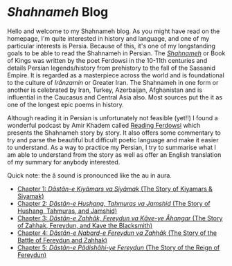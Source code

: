 # *Shahnameh* Blog 

Hello and welcome to my Shahnameh blog. As you might have read on the homepage, I'm quite interested in history and language, and one of my particular interests is Persia. Because of this, it's one of my longstanding goals
to be able to read the Shahnameh in Persian. The [*Shahnameh*](https://en.wikipedia.org/wiki/Shahnameh) or Book of Kings was written by the poet Ferdowsi in the 
10-11th centuries and details Persian legends/history from prehistory to the fall of the Sassanid Empire. It is regarded as a masterpiece across the world and is foundational to the culture of *Irânzamin* or Greater Iran. The Shahnameh in one form or
another is celebrated by Iran, Turkey, Azerbaijan, Afghanistan and is influential in the Caucasus and Central Asia also. Most sources put the it as one of the longest 
epic poems in history.

Although reading it in Persian is unfortunately not feasible (yet!!) I found a wonderful podcast by Amir Khadem called [Reading Ferdowsi](https://readingferdowsi.com/) which presents
the Shahnameh story by story. It also offers some commentary to try and parse the beautiful but difficult poetic language and make it easier to understand. As a way to 
practice my Persian, I try to summarise what I am able to understand from the story as well as offer an English translation of my summary for anybody interested. 

Quick note: the â sound is pronounced like the au in aura. 

* [Chapter 1: *Dâstân-e Kiyâmars va Siyâmak* (The Story of Kiyamars & Siyamak)](./shahnameh/yekom.md)
* [Chapter 2: *Dâstân-e Hushang, Tahmuras va Jamshid* (The Story of Hushang, Tahmuras, and Jamshid)](./shahnameh/dovvom.md) 
* [Chapter 3: *Dâstân-e Zahhâk, Fereydun va Kâve-ye Âhangar* (The Story of Zahhak, Fereydun, and Kave the Blacksmith)](./shahnameh/sevvom.md) 
* [Chapter 4: *Dâstân-e Nabard-e Fereydun va Zahhâk* (The Story of the Battle of Fereydun and Zahhak) ](./shahnameh/chaharom.md) 
* [Chapter 5: *Dâstân-e Pâdishâhi-ye Fereydun* (The Story of the Reign of Fereydun) ](./shahnameh/panjom.md) 
